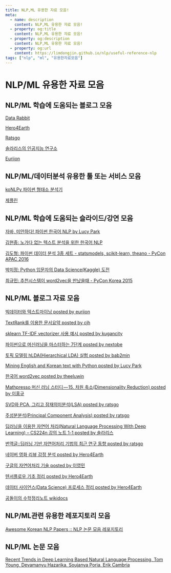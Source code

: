 ```yaml
---
title: NLP,ML 유용한 쟈료 모음!
meta:
  - name: description
    content: NLP,ML 유용한 쟈료 모음!
  - property: og:title
    content: NLP,ML 유용한 쟈료 모음!
  - property: og:description
    content: NLP,ML 유용한 쟈료 모음!
  - property: og:url
    content: https://limdongjin.github.io/nlp/useful-reference-nlp
tags: ["nlp", "ml", "유용한자료모음"]
---
```

# NLP/ML 유용한 자료 모음

## NLP/ML 학습에 도움되는 블로그 모음

[Data Rabbit](https://flonelin.wordpress.com/author/soleaf/page/2/)

[Hero4Earth](http://hero4earth.com/blog/learning/2018/01/17/NLP_Basics_01/)

[Ratsgo](https://ratsgo.github.io/blog/categories/#natural-language-processing)

[솔라리스의 인공지능 연구소](http://solarisailab.com/about)

[Euriion](http://euriion.com/?p=535)

## NLP/ML/데이터분석 유용한 툴 또는 서비스 모음

[koNLPy 파이썬 형태소 분석기](http://konlpy.org/ko/v0.4.4/)

[제플린](https://www.zepl.com/U97PE52NC/spaces/S_ZEPL/40557eef2b2642a2a9880a63c61e4df7)

## NLP/ML 학습에 도움되는 슬라이드/강연 모음

[자바, 미안하다! 파이썬 한국어 NLP by Lucy Park](https://www.slideshare.net/lucypark/py-con-2014-38531830)

[김현중: 노가다 없는 텍스트 분석을 위한 한국어 NLP](https://www.youtube.com/watch?v=dxkbvZmbLWc)

[김도형: 파이썬 데이터 분석 3종 세트 - statsmodels, scikit-learn, theano - PyCon APAC 2016](https://www.youtube.com/watch?v=Z5rD3yQ96Lo&t=10s)

[박미정: Python 입문자의 Data Science(Kaggle) 도전](https://www.youtube.com/watch?v=_ISCm5LBNI0)

[최규민: 추천시스템이 word2vec을 만났을때 - PyCon Korea 2015](https://www.youtube.com/watch?v=iutEgQg7yws)

## NLP/ML 블로그 자료 모음

[빅데이터와 텍스트마이닝 posted by euriion](http://euriion.com/?p=535)

[TextRank를 이용한 문서요약 posted by cjh](http://excelsior-cjh.tistory.com/entry/TextRank%EB%A5%BC-%EC%9D%B4%EC%9A%A9%ED%95%9C-%EB%AC%B8%EC%84%9C%EC%9A%94%EC%95%BD)

[sklearn TF-IDF vectorizer 사용 예시 posted by kugancity](http://kugancity.tistory.com/entry/sklearn-TFIDF-vectorizer-%EC%82%AC%EC%9A%A9-%EC%98%88%EC%8B%9C)

[파이썬으로 머신러닝을 마스터하는 7단계 posted by nextobe](https://www.nextobe.com/single-post/2017/04/27/%ED%8C%8C%EC%9D%B4%EC%8D%AC%EC%9C%BC%EB%A1%9C-%EA%B8%B0%EA%B3%84%ED%95%99%EC%8A%B5%EC%9D%84-%EB%A7%88%EC%8A%A4%ED%84%B0%ED%95%98%EB%8A%94-7%EB%8B%A8%EA%B3%84)

[토픽 모델링 hLDA(Hierarchical LDA) 실험 posted by bab2min](https://bab2min.tistory.com/578)

[Mining English and Korean text with Python posted by Lucy Park](https://www.lucypark.kr/courses/2015-ba/text-mining.html#)

[한국어 word2vec posted by theeluwin](http://blog.theeluwin.kr/post/146591096133/%ED%95%9C%EA%B5%AD%EC%96%B4-word2vec)

[Mathpresso 머신 러닝 스터디 — 15. 차원 축소(Dimensionality Reduction) posted by 이홍규](https://medium.com/@mldevhong/mathpresso-머신-러닝-스터디-15-차원-축소-dimensionality-reduction-76b13460506f)

[SVD와 PCA, 그리고 잠재의미분석(LSA) posted by ratsgo](https://ratsgo.github.io/from%20frequency%20to%20semantics/2017/04/06/pcasvdlsa/)

[주성분분석(Principal Component Analysis) posted by ratsgo](https://ratsgo.github.io/machine%20learning/2017/04/24/PCA/)

[딥러닝을 이용한 자연어 처리(Natural Language Processing With Deep Learning) – CS224n 강의 노트 1-1 posted by 솔라리스](http://solarisailab.com/archives/818)

[번역글::딥러닝 기반 자연어처리 기법의 최근 연구 동향 posted by ratsgo](https://ratsgo.github.io/natural%20language%20processing/2017/08/16/deepNLP/)

[네이버 영화 리뷰 감정 분석 posted by Hero4Earth](http://hero4earth.com/blog/projects/2018/01/21/naver_movie_review/)

[구글의 자연어처리 기술 posted by 이영민](https://brunch.co.kr/@mapthecity/25)

[텐서플로우 기초 정리 posted by Hero4Earth](http://hero4earth.com/blog/learning/2018/01/15/tensor_flow_basics/)

[데이터 사이언스(Data Science) 프로세스 정리 posted by Hero4Earth](http://hero4earth.com/blog/learning/2018/01/27/data_science_process/)

[공돌이의 수학정리노트 wikidocs](https://wikidocs.net/book/563)

## NLP/ML관련 유용한 레포지토리 모음

[Awesome Korean NLP Papers :: NLP 논문 모음 레포지토리](https://github.com/papower1/Awesome-Korean-NLP-Papers)

## NLP/ML 논문 모음

[Recent Trends in Deep Learning Based
 Natural Language Processing, Tom Young, Devamanyu Hazarika, Soujanya Poria, Erik Cambria](https://arxiv.org/pdf/1708.02709.pdf)

<TagLinks />

<ClientOnly>
<Disqus />
</ClientOnly>
